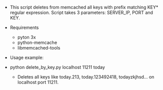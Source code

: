 * This script deletes from memcached all keys with prefix matching KEY* regular expression. Script takes 3 parameters: SERVER_IP, PORT and KEY.

* Requirements
  * pyton 3x
  * python-memcache
  * libmemcached-tools

* Usage example:

* python delete_by_key.py localhost 11211 today
  * Deletes all keys like today.213, today.123492418, todayzkjhsd... on localhost port 11211.

